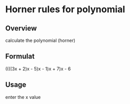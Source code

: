 # Horner rules for polynomial

## Overview
calculate the polynomial (horner)

## Formulat
((((3x + 2)x - 5)x - 1)x + 7)x - 6

## Usage
enter the x value
